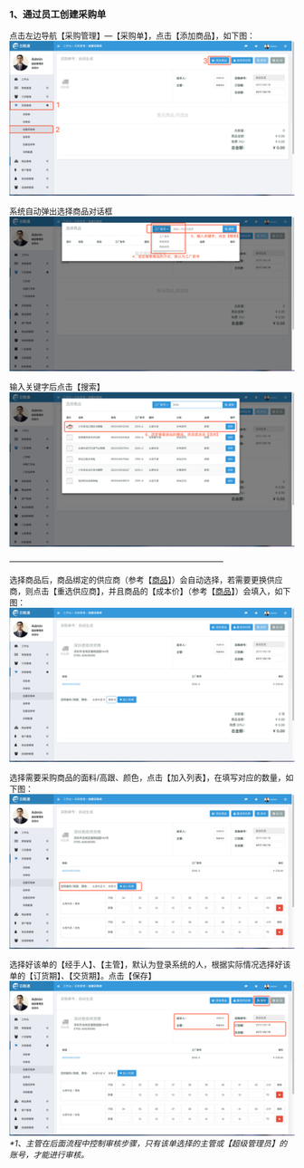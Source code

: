 ### 1、通过员工创建采购单

点击左边导航【采购管理】—【采购单】，点击【添加商品】，如下图：![](/assets/cjcgd-1.png)

系统自动弹出选择商品对话框![](/assets/cjcgd-2.png)

输入关键字后点击【搜索】![](/assets/cjcgd-3.png)

———————————————————————————

选择商品后，商品绑定的供应商（参考【[商品](/shang-pin-guan-li/shang-pin.md)】）会自动选择，若需要更换供应商，则点击【重选供应商】，并且商品的【成本价】（参考【[商品](/shang-pin-guan-li/shang-pin.md)】）会填入，如下图：![](/assets/cjcgd-4.png)

选择需要采购商品的面料/高跟、颜色，点击【加入列表】，在填写对应的数量，如下图：![](/assets/cjcgd-5.png)

选择好该单的【经手人】、【主管】，默认为登录系统的人，根据实际情况选择好该单的【订货期】、【交货期】。点击【保存】![](/assets/cjcgd-6.png)_\*1、主管在后面流程中控制审核步骤，只有该单选择的主管或【超级管理员】的账号，才能进行审核。_

